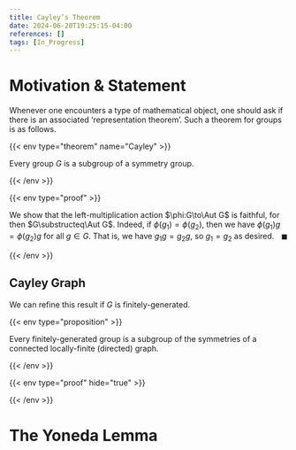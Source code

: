 ```yaml
---
title: Cayley’s Theorem
date: 2024-06-20T19:25:15-04:00
references: []
tags: [In_Progress]
---
```


# Motivation & Statement

Whenever one encounters a type of mathematical object, one should ask if there is an associated ‘representation theorem’. Such a theorem for groups is as follows.

{{< env type="theorem" name="Cayley" >}}

Every group $G$ is a subgroup of a symmetry group.

{{< /env >}}

{{< env type="proof" >}}

We show that the left-multiplication action $\phi:G\to\Aut G$ is faithful, for then $G\substructeq\Aut G$. Indeed, if $\phi(g_1)=\phi(g_2)$, then we have $\phi(g_1)g=\phi(g_2)g$ for all $g\in G$. That is, we have $g_1g=g_2g$, so $g_1=g_2$ as desired.<span style="float:right;">$\blacksquare$</span>

{{< /env >}}

<div class="space"></div>

## Cayley Graph

We can refine this result if $G$ is finitely-generated.

{{< env type="proposition" >}}

Every finitely-generated group is a subgroup of the symmetries of a connected locally-finite (directed) graph.

{{< /env >}}

{{< env type="proof" hide="true" >}}



{{< /env >}}

# The Yoneda Lemma


